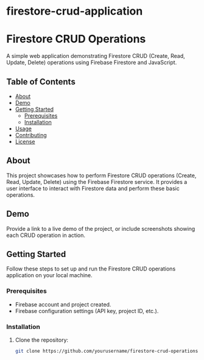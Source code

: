 # firestore-crud-application
# Firestore CRUD Operations

A simple web application demonstrating Firestore CRUD (Create, Read, Update, Delete) operations using Firebase Firestore and JavaScript.

## Table of Contents

- [About](#about)
- [Demo](#demo)
- [Getting Started](#getting-started)
  - [Prerequisites](#prerequisites)
  - [Installation](#installation)
- [Usage](#usage)
- [Contributing](#contributing)
- [License](#license)

## About

This project showcases how to perform Firestore CRUD operations (Create, Read, Update, Delete) using the Firebase Firestore service. It provides a user interface to interact with Firestore data and perform these basic operations.

## Demo

Provide a link to a live demo of the project, or include screenshots showing each CRUD operation in action.

## Getting Started

Follow these steps to set up and run the Firestore CRUD operations application on your local machine.

### Prerequisites

- Firebase account and project created.
- Firebase configuration settings (API key, project ID, etc.).

### Installation

1. Clone the repository:
   ```sh
   git clone https://github.com/yourusername/firestore-crud-operations.git
